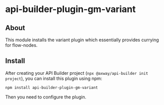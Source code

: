 # api-builder-plugin-gm-variant

## About

This module installs the variant plugin which essentially provides currying for flow-nodes.


## Install

After creating your API Builder project (`npx @axway/api-builder init project`), you can install this plugin using npm:

```
npm install api-builder-plugin-gm-variant
```

Then you need to configure the plugin.